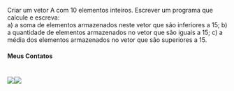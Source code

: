 Criar um vetor A com 10 elementos inteiros. Escrever um programa que calcule e escreva:  
a) a soma de elementos armazenados neste vetor que são inferiores a 15;
b) a quantidade de elementos armazenados no vetor que são iguais a 15;
c) a média dos elementos armazenados no vetor que são superiores a 15.

#### Meus Contatos
# <a href = "mailto:joaodedeusrsfilho@gmail.com"><img src="https://img.shields.io/badge/-Gmail-%23333?style=for-the-badge&logo=gmail&logoColor=white" target="_blank"></a><a href="https://www.linkedin.com/in/joaodedeusrsfilho" target="_blank"><img src="https://img.shields.io/badge/-LinkedIn-%230077B5?style=for-the-badge&logo=linkedin&logoColor=white" target="_blank"></a> 
